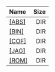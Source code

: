 |Name|Size|
|:---|---:|
|[[ABS]]([ABS]/index.html)|DIR|
|[[BIN]]([BIN]/index.html)|DIR|
|[[COF]]([COF]/index.html)|DIR|
|[[JAG]]([JAG]/index.html)|DIR|
|[[ROM]]([ROM]/index.html)|DIR|
